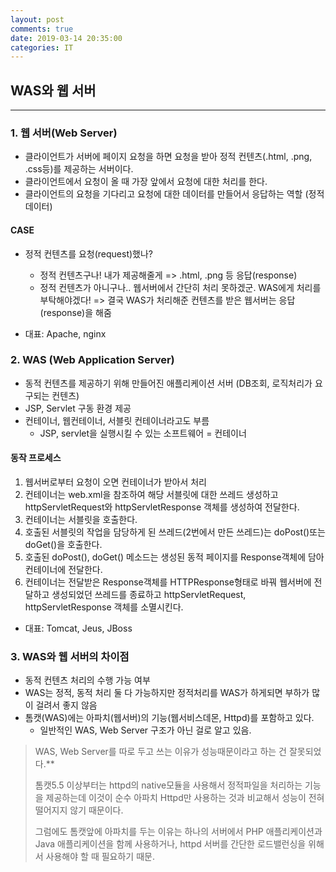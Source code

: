 ```yaml
---
layout: post
comments: true
date: 2019-03-14 20:35:00
categories: IT
---
```



## WAS와 웹 서버
---
### 1. 웹 서버(Web Server)

- 클라이언트가 서버에 페이지 요청을 하면 요청을 받아 정적 컨텐츠(.html, .png, .css등)를 제공하는 서버이다. 
- 클라이언트에서 요청이 올 때 가장 앞에서 요청에 대한 처리를 한다.
- 클라이언트의 요청을 기다리고 요청에 대한 데이터를 만들어서 응답하는 역할 (정적 데이터)

#### CASE

- 정적 컨텐츠를 요청(request)했나?
  - 정적 컨텐츠구나! 내가 제공해줄게 => .html, .png 등 응답(response)
  - 정적 컨텐츠가 아니구나.. 웹서버에서 간단히 처리 못하겠군. WAS에게 처리를 부탁해야겠다! => 결국 WAS가 처리해준 컨텐츠를 받은 웹서버는 응답(response)을 해줌

- 대표: Apache, nginx

### 2. WAS (Web Application Server)

- 동적 컨텐츠를 제공하기 위해 만들어진 애플리케이션 서버 (DB조회, 로직처리가 요구되는 컨텐츠)
- JSP, Servlet 구동 환경 제공
- 컨테이너, 웹컨테이너, 서블릿 컨테이너라고도 부름
  - JSP, servlet을 실행시킬 수 있는 소프트웨어 = 컨테이너

#### 동작 프로세스

1. 웹서버로부터 요청이 오면 컨테이너가 받아서 처리
2. 컨테이너는 web.xml을 참조하여 해당 서블릿에 대한 쓰레드 생성하고 httpServletRequest와 httpServletResponse 객체를 생성하여 전달한다.
3. 컨테이너는 서블릿을 호출한다.
4. 호출된 서블릿의 작업을 담당하게 된 쓰레드(2번에서 만든 쓰레드)는 doPost()또는 doGet()을 호출한다.
5. 호출된 doPost(), doGet() 메소드는 생성된 동적 페이지를 Response객체에 담아 컨테이너에 전달한다.
6. 컨테이너는 전달받은 Response객체를 HTTPResponse형태로 바꿔 웹서버에 전달하고 생성되었던 쓰레드를 종료하고 httpServletRequest, httpServletResponse 객체를 소멸시킨다.

- 대표: Tomcat, Jeus, JBoss

### 3. WAS와 웹 서버의 차이점

- 동적 컨텐츠 처리의 수행 가능 여부
- WAS는 정적, 동적 처리 둘 다 가능하지만 정적처리를 WAS가 하게되면 부하가 많이 걸려서 좋지 않음
- 톰캣(WAS)에는 아파치(웹서버)의 기능(웹서비스데몬, Httpd)를 포함하고 있다.
  - 일반적인 WAS, Web Server 구조가 아닌 걸로 알고 있음.



> WAS, Web Server를 따로 두고 쓰는 이유가 성능때문이라고 하는 건 잘못되었다.**
>
> 톰캣5.5 이상부터는 httpd의 native모듈을 사용해서 정적파일을 처리하는 기능을 제공하는데 이것이 순수 아파치 Httpd만 사용하는 것과 비교해서 성능이 전혀 떨어지지 않기 때문이다.
>
> 그럼에도 톰캣앞에 아파치를 두는 이유는 하나의 서버에서 PHP 애플리케이션과 Java 애플리케이션을 함께 사용하거나, httpd 서버를 간단한 로드밸런싱을 위해서 사용해야 할 때 필요하기 때문.
